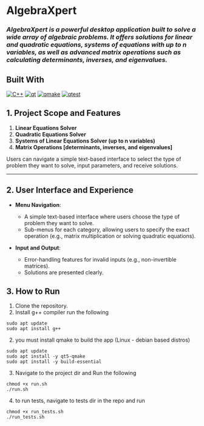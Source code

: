 # AlgebraXpert
<h3><i>AlgebraXpert is a powerful desktop application built to solve a wide array of algebraic problems. It offers solutions for linear and quadratic equations, systems of equations with up to n variables, as well as advanced matrix operations such as calculating determinants, inverses, and eigenvalues.</i></h3>


## Built With
[![C++][c++]][cpp-url] [![qt][qt]][qt-url] [![qmake][qmake]][qmake-url]  [![qtest][qtest]][qtest-url]

## 1. Project Scope and Features

1. **Linear Equations Solver**
2. **Quadratic Equations Solver**
3. **Systems of Linear Equations Solver (up to n variables)**
4. **Matrix Operations [determinants, inverses, and eigenvalues]**

Users can navigate a simple text-based interface to select the type of problem they want to solve, input parameters, and receive solutions.

---

## 2. User Interface and Experience

- **Menu Navigation**:
    - A simple text-based interface where users choose the type of problem they want to solve.
    - Sub-menus for each category, allowing users to specify the exact operation (e.g., matrix multiplication or solving quadratic equations).
  
- **Input and Output**:
    - Error-handling features for invalid inputs (e.g., non-invertible matrices).
    - Solutions are presented clearly.

## 3. How to Run
1. Clone the repository.
2. Install g++ compiler run the following
```
sudo apt update
sudo apt install g++
```
2. you must install qmake to build the app (Linux - debian based distros)
```
sudo apt update
sudo apt install -y qt5-qmake
sudo apt install -y build-essential
```
3. Navigate to the project dir and Run the following
```
chmod +x run.sh
./run.sh
```
4. to run tests, navigate to tests dir in the repo and run
```
chmod +x run_tests.sh
./run_tests.sh
```



[qt]: https://img.shields.io/badge/qt-black?style=for-the-badge&logo=qt
[qt-url]: https://doc.qt.io/qtcreator/creator-how-to-install.html
[c++]: https://img.shields.io/badge/CPP-darkblue?style=for-the-badge&logo=cplusplus
[cpp-url]: https://cplusplus.com/doc/tutorial/

[qmake]: https://img.shields.io/badge/qmake-grey?style=for-the-badge&logo=
[qmake-url]: https://doc.qt.io/qtcreator/creator-how-to-install.html

[qtest]: https://img.shields.io/badge/qtest%20Framework-darkgreen?style=for-the-badge&logo=
[qtest-url]: https://doc.qt.io/qtcreator/creator-how-to-install.html